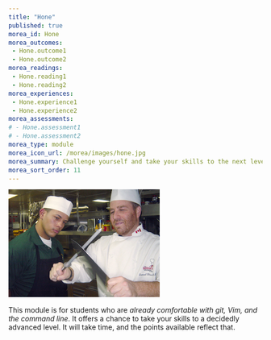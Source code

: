 ```yaml
---
title: "Hone"
published: true
morea_id: Hone
morea_outcomes:
 - Hone.outcome1
 - Hone.outcome2
morea_readings:
 - Hone.reading1
 - Hone.reading2
morea_experiences:
 - Hone.experience1
 - Hone.experience2
morea_assessments:
# - Hone.assessment1
# - Hone.assessment2
morea_type: module
morea_icon_url: /morea/images/hone.jpg
morea_summary: Challenge yourself and take your skills to the next level. And the next.
morea_sort_order: 11
---
```

![](../../morea/images/hone.jpg)

This module is for students who are *already comfortable with git, Vim, and the command line*. It offers a chance to take your skills to a decidedly advanced level. It will take time, and the points available reflect that.
